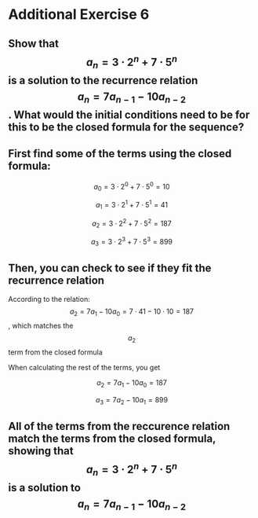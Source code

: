 # Additional Exercise 6

## Show that $$a_{n} = 3  \cdot 2^{n} + 7 \cdot 5^{n}$$ is a solution to the recurrence relation $$a_{n} = 7a_{n-1} - 10a_{n-2}$$. What would the initial conditions need to be for this to be the closed formula for the sequence?

## First find some of the terms using the closed formula:

$$a_{0} = 3  \cdot 2^{0} + 7 \cdot 5^{0} = 10$$

$$a_1 = 3 \cdot 2^1 + 7 \cdot 5^1 = 41$$

$$a_2 = 3 \cdot 2^2 + 7 \cdot 5^2 = 187$$

$$a_3 = 3 \cdot 2^3 + 7 \cdot 5^3 = 899$$


## Then, you can check to see if they fit the recurrence relation

According to the relation: $$a_2 = 7a_1 - 10a_0 = 7 \cdot 41 - 10 \cdot 10 = 187$$, which matches the $$a_2$$ term from the closed formula

When calculating the rest of the terms, you get

$$a_2 = 7a_1 - 10a_0 = 187$$

$$a_3 = 7a_2 - 10a_1 = 899$$



## All of the terms from the reccurence relation match the terms from the closed formula, showing that $$a_{n} = 3  \cdot 2^{n} + 7 \cdot 5^{n}$$ is a solution to $$a_{n} = 7a_{n-1} - 10a_{n-2}$$
